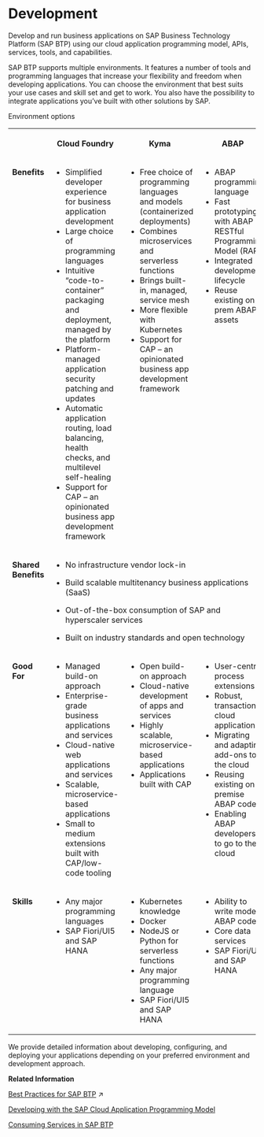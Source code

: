 <!-- loioc2fec62b49fa43b8bd945c85ecc2e5bd -->

# Development

Develop and run business applications on SAP Business Technology Platform \(SAP BTP\) using our cloud application programming model, APIs, services, tools, and capabilities.

SAP BTP supports multiple environments. It features a number of tools and programming languages that increase your flexibility and freedom when developing applications. You can choose the environment that best suits your use cases and skill set and get to work. You also have the possibility to integrate applications you’ve built with other solutions by SAP.

<a name="loioc2fec62b49fa43b8bd945c85ecc2e5bd__table_jsf_jmx_l4b"/>Environment options


<table>
<tr>
<th valign="top">

 



</th>
<th valign="top">

Cloud Foundry



</th>
<th valign="top">

Kyma



</th>
<th valign="top">

ABAP



</th>
</tr>
<tr>
<td valign="top">

**Benefits**



</td>
<td valign="top">

-   Simplified developer experience for business application development
-   Large choice of programming languages
-   Intuitive “code-to-container” packaging and deployment, managed by the platform
-   Platform-managed application security patching and updates
-   Automatic application routing, load balancing, health checks, and multilevel self-healing
-   Support for CAP – an opinionated business app development framework



</td>
<td valign="top">

-   Free choice of programming languages and models \(containerized deployments\)
-   Combines microservices and serverless functions
-   Brings built-in, managed, service mesh
-   More flexible with Kubernetes
-   Support for CAP – an opinionated business app development framework



</td>
<td valign="top">

-   ABAP programming language
-   Fast prototyping with ABAP RESTful Programming Model \(RAP\)
-   Integrated development lifecycle
-   Reuse existing on-prem ABAP assets



</td>
</tr>
<tr>
<td valign="top">

**Shared Benefits**



</td>
<td valign="top" colspan="3">

-   No infrastructure vendor lock-in

-   Build scalable multitenancy business applications \(SaaS\)

-   Out-of-the-box consumption of SAP and hyperscaler services

-   Built on industry standards and open technology




</td>
</tr>
<tr>
<td valign="top">

**Good For**



</td>
<td valign="top">

-   Managed build-on approach
-   Enterprise-grade business applications and services
-   Cloud-native web applications and services
-   Scalable, microservice-based applications
-   Small to medium extensions built with CAP/low-code tooling



</td>
<td valign="top">

-   Open build-on approach
-   Cloud-native development of apps and services
-   Highly scalable, microservice-based applications
-   Applications built with CAP



</td>
<td valign="top">

-   User-centric process extensions
-   Robust, transactional cloud applications
-   Migrating and adapting add-ons to the cloud
-   Reusing existing on-premise ABAP code
-   Enabling ABAP developers to go to the cloud



</td>
</tr>
<tr>
<td valign="top">

**Skills**



</td>
<td valign="top">

-   Any major programming languages
-   SAP Fiori/UI5 and SAP HANA



</td>
<td valign="top">

-   Kubernetes knowledge
-   Docker
-   NodeJS or Python for serverless functions
-   Any major programming language
-   SAP Fiori/UI5 and SAP HANA



</td>
<td valign="top">

-   Ability to write modern ABAP code
-   Core data services
-   SAP Fiori/UI5 and SAP HANA



</td>
</tr>
</table>

We provide detailed information about developing, configuring, and deploying your applications depending on your preferred environment and development approach.

**Related Information**  


[Best Practices for SAP BTP](https://help.sap.com/viewer/df50977d8bfa4c9a8a063ddb37113c43/Cloud/en-US/9f2bb927464e4d1ba3d13b2d79ca9bd1.html "This document helps you plan and set up your landscape and your lifecycle management for running applications on SAP Business Technology Platform (SAP BTP). It contains best practices and recommendations for planning development projects – from setting up the correct organizational structure to creating an account and security model, to developing and operating applications.") :arrow_upper_right:

[Developing with the SAP Cloud Application Programming Model](Developing_with_the_SAP_Cloud_Application_Programming_Model_00823f9.md "The SAP Cloud Application Programming Model (CAP) is a framework of languages, libraries, and tools for building enterprise-grade services and applications. It guides developers along a ‘golden path’ of proven best practices and a great wealth of out-of-the-box solutions to recurring tasks.")



[Consuming Services in SAP BTP](https://help.sap.com/viewer/09cc82baadc542a688176dce601398de/Cloud/en-US/f13b6c63eef341bc8b7d25b352401c92.html)

